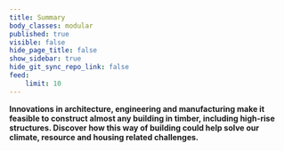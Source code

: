 ```yaml
---
title: Summary
body_classes: modular
published: true
visible: false
hide_page_title: false
show_sidebar: true
hide_git_sync_repo_link: false
feed:
    limit: 10
---
```


**Innovations in architecture, engineering and manufacturing make it feasible to construct almost any building in timber, including high-rise structures. Discover how this way of building could help solve our climate, resource and housing related challenges.**